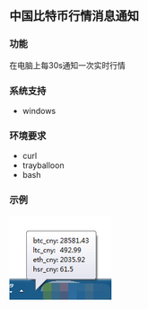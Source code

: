 ## 中国比特币行情消息通知


### 功能
在电脑上每30s通知一次实时行情

### 系统支持
* windows

### 环境要求
* curl
* trayballoon
* bash

### 示例
![示例](example.png)
